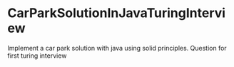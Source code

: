# CarParkSolutionInJavaTuringInterview
Implement a car park solution with java using solid principles. Question for first turing interview
